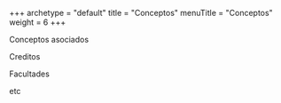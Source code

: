 +++
archetype = "default"
title = "Conceptos"
menuTitle = "Conceptos"
weight = 6
+++

Conceptos asociados

Creditos

Facultades 

etc
